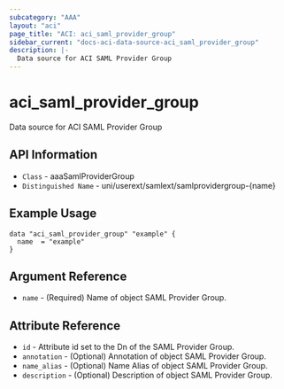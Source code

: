 ```yaml
---
subcategory: "AAA"
layout: "aci"
page_title: "ACI: aci_saml_provider_group"
sidebar_current: "docs-aci-data-source-aci_saml_provider_group"
description: |-
  Data source for ACI SAML Provider Group
---
```


# aci_saml_provider_group #

Data source for ACI SAML Provider Group


## API Information ##

* `Class` - aaaSamlProviderGroup
* `Distinguished Name` - uni/userext/samlext/samlprovidergroup-{name}


## Example Usage ##

```hcl
data "aci_saml_provider_group" "example" {
  name  = "example"
}
```

## Argument Reference ##

* `name` - (Required) Name of object SAML Provider Group.

## Attribute Reference ##
* `id` - Attribute id set to the Dn of the SAML Provider Group.
* `annotation` - (Optional) Annotation of object SAML Provider Group.
* `name_alias` - (Optional) Name Alias of object SAML Provider Group.
* `description` - (Optional) Description of object SAML Provider Group.